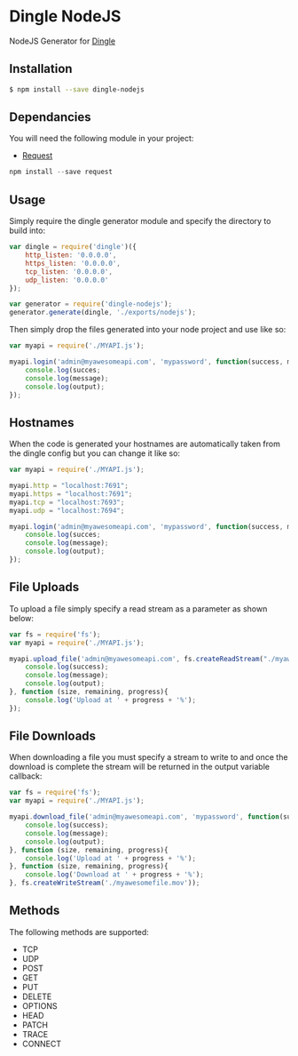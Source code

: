 # Dingle NodeJS
NodeJS Generator for [Dingle](https://github.com/Vmlweb/Dingle)

## Installation

```bash
$ npm install --save dingle-nodejs
```

## Dependancies

You will need the following module in your project:

  * [Request](https://github.com/request/request)
  
```javascript
npm install --save request
```

## Usage

Simply require the dingle generator module and specify the directory to build into:

```javascript
var dingle = require('dingle')({
    http_listen: '0.0.0.0',
    https_listen: '0.0.0.0',
    tcp_listen: '0.0.0.0',
    udp_listen: '0.0.0.0'
});

var generator = require('dingle-nodejs');
generator.generate(dingle, './exports/nodejs');
```

Then simply drop the files generated into your node project and use like so:

```javascript
var myapi = require('./MYAPI.js');

myapi.login('admin@myawesomeapi.com', 'mypassword', function(success, message, output){
	console.log(succes;
	console.log(message);
	console.log(output);
});
```

## Hostnames

When the code is generated your hostnames are automatically taken from the dingle config but you can change it like so:

```javascript
var myapi = require('./MYAPI.js');

myapi.http = "localhost:7691";
myapi.https = "localhost:7691";
myapi.tcp = "localhost:7693";
myapi.udp = "localhost:7694";

myapi.login('admin@myawesomeapi.com', 'mypassword', function(success, message, output){
	console.log(succes;
	console.log(message);
	console.log(output);
});
```
 
## File Uploads

To upload a file simply specify a read stream as a parameter as shown below:

```javascript
var fs = require('fs');
var myapi = require('./MYAPI.js');

myapi.upload_file('admin@myawesomeapi.com', fs.createReadStream("./myawesomefile.png"), function(success, message, output){
	console.log(success);
	console.log(message);
	console.log(output);
}, function (size, remaining, progress){
	console.log('Upload at ' + progress + '%');
}); 
```
 
## File Downloads

When downloading a file you must specify a stream to write to and once the download is complete the stream will be returned in the output variable callback:

```javascript
var fs = require('fs');
var myapi = require('./MYAPI.js');

myapi.download_file('admin@myawesomeapi.com', 'mypassword', function(success, message, output){
	console.log(success);
	console.log(message);
	console.log(output);
}, function (size, remaining, progress){
	console.log('Upload at ' + progress + '%');
}, function (size, remaining, progress){
	console.log('Download at ' + progress + '%');
}, fs.createWriteStream('./myawesomefile.mov'));
```

## Methods

The following methods are supported:

  * TCP
  * UDP
  * POST
  * GET
  * PUT
  * DELETE
  * OPTIONS
  * HEAD
  * PATCH
  * TRACE
  * CONNECT